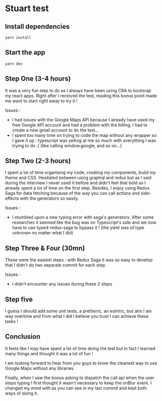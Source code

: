 # Stuart test

## Install dependencies

`yarn install`

## Start the app

`yarn dev`

## Step One (3-4 hours)

It was a very fun step to do as I always have been using CRA to bootsrap my react apps. Right after I received the test, reading this bonus point made me want to start right away to try it !

Issues :

- I had issues with the Google Maps API because I already have used my free Google API account and had a problem with the billing. I had to create a new gmail account to do the test...
- I spent too many time on trying to code the map without any wrapper so I gave it up : typescript was yelling at me so much with everything I was trying to do :( (like calling window.google, and so on...)

## Step Two (2-3 hours)

I spent a lot of time organising my code, creating my components, build my theme and CSS. Hesitated between using graphql and redux but as I said during the interview I never used it before and didn't feel that bold as I already spent a lot of time on the first step. Besides, I enjoy using Redux Saga for data fetching because of the way you can call actions and side-effects with the generators so easily.

Issues :

- I stumbled upon a new typing error with saga's generators. After some researches it seemed like the bug was on Typescript's side and we now have to use typed-redux-saga to bypass it ! (the yield was of type unknown no matter what I did)

## Step Three & Four (30mn)

These were the easiest steps : with Redux Saga it was so easy to develop that I didn't do two separate commit for each step.

Issues :

- I didn't encounter any issues during these 2 steps

## Step five

I guess I should add some unit tests, a prettierrc, an eslintrc, but atm I am way overtime and from what I did I believe you trust I can achieve these tasks !

## Conclusion

It feels like I may have spent a lot of time doing the test but in fact I learned many things and thought it was a lot of fun !

I am looking forward to hear from you guys to know the cleanest way to use Google Maps without any libraries.

Finally, when I saw the bonus asking to dispatch the call api when the user stops typing I first thought it wasn't necessary to keep the onBlur event. I changed my mind with as you can see in my last commit and kept both ways of doing it.

